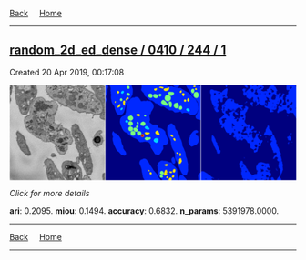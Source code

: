 
[Back](..)&nbsp;&nbsp;&nbsp;&nbsp;&nbsp;[Home](https://leapmanlab.github.io/snapshots)

---

<div class="summary"><a href="1"><h2>random_2d_ed_dense / 0410 / 244 / 1</h2></a><p>Created 20 Apr 2019, 00:17:08
</p><a href="1"><img src="1/media/summary.png" align="center"></a><p>
<i>Click for more details</i>
</p></div>

**ari**: 0.2095. **miou**: 0.1494. **accuracy**: 0.6832. **n_params**: 5391978.0000. 

---

[Back](..)&nbsp;&nbsp;&nbsp;&nbsp;&nbsp;[Home](https://leapmanlab.github.io/snapshots)

---